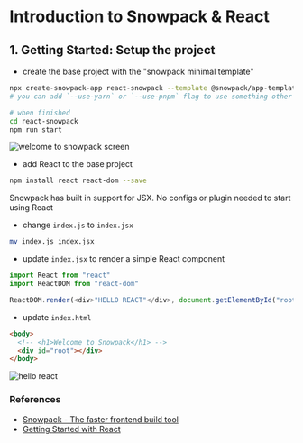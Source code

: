 # Introduction to Snowpack & React

## 1. Getting Started: Setup the project

- create the base project with the "snowpack minimal template"

```bash
npx create-snowpack-app react-snowpack --template @snowpack/app-template-minimal
# you can add `--use-yarn` or `--use-pnpm` flag to use something other than npm

# when finished
cd react-snowpack
npm run start
```

![welcome to snowpack screen](https://www.snowpack.dev/img/guides/react/minimalist-hello-world.png)

- add React to the base project

```bash
npm install react react-dom --save
```

Snowpack has built in support for JSX. No configs or plugin needed to start using React

- change `index.js` to `index.jsx`

```bash
mv index.js index.jsx
```

- update `index.jsx` to render a simple React component

```javascript
import React from "react"
import ReactDOM from "react-dom"

ReactDOM.render(<div>"HELLO REACT"</div>, document.getElementById("root"))
```

- update `index.html`

```html
<body>
  <!-- <h1>Welcome to Snowpack</h1> -->
  <div id="root"></div>
</body>
```

![hello react](https://www.snowpack.dev/img/guides/react/minimalist-hello-world-react.png)

### References

- [Snowpack \- The faster frontend build tool](https://www.snowpack.dev/)
- [Getting Started with React](https://www.snowpack.dev/tutorials/react)
